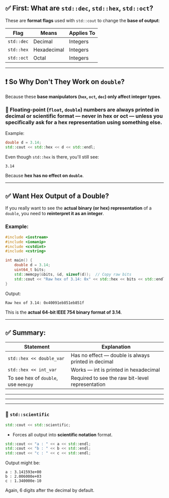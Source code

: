 ## ✅ First: What are `std::dec`, `std::hex`, `std::oct`?

These are **format flags** used with `std::cout` to change the **base of output**:

| Flag       | Means       | Applies To |
| ---------- | ----------- | ---------- |
| `std::dec` | Decimal     | Integers   |
| `std::hex` | Hexadecimal | Integers   |
| `std::oct` | Octal       | Integers   |

---

## ❗ So Why Don't They Work on `double`?

Because these **base manipulators (`hex`, `oct`, `dec`) only affect integer types**.

### 🧠 Floating-point (`float`, `double`) numbers are always printed in **decimal** or **scientific** format — never in hex or oct — **unless you specifically ask for a hex representation** using something else.

Example:

```cpp
double d = 3.14;
std::cout << std::hex << d << std::endl;
```

Even though `std::hex` is there, you'll still see:

```
3.14
```

Because **hex has no effect on `double`**.

---

## ✅ Want Hex Output of a Double?

If you really want to see the **actual binary (or hex) representation** of a `double`, you need to **reinterpret it as an integer**.

### Example:

```cpp
#include <iostream>
#include <iomanip>
#include <cstdint>
#include <cstring>

int main() {
    double d = 3.14;
    uint64_t bits;
    std::memcpy(&bits, &d, sizeof(d));  // Copy raw bits
    std::cout << "Raw hex of 3.14: 0x" << std::hex << bits << std::endl;
}
```

Output:

```
Raw hex of 3.14: 0x40091eb851eb851f
```

This is the **actual 64-bit IEEE 754 binary format of 3.14**.

---

## ✅ Summary:

| Statement                            | Explanation                                         |
| ------------------------------------ | --------------------------------------------------- |
| `std::hex << double_var`             | Has no effect — double is always printed in decimal |
| `std::hex << int_var`                | Works — int is printed in hexadecimal               |
| To see hex of `double`, use `memcpy` | Required to see the raw bit-level representation    |


---
---
---



### 🔬 `std::scientific`

```cpp
std::cout << std::scientific;
```

* Forces all output into **scientific notation** format.

```cpp
std::cout << "a : " << a << std::endl;
std::cout << "b : " << b << std::endl;
std::cout << "c : " << c << std::endl;
```

Output might be:

```
a : 3.141593e+00
b : 2.006000e+03
c : 1.340000e-10
```

Again, 6 digits after the decimal by default.


